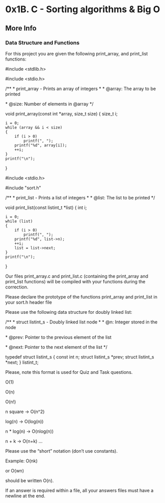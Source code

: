 # 0x1B. C - Sorting algorithms & Big O

## More Info

### Data Structure and Functions

For this project you are given the following print_array, and print_list functions:

\#include <stdlib.h>

\#include <stdio.h>

/**
 \* print_array - Prints an array of integers
 *
 \* @array: The array to be printed

 \* @size: Number of elements in @array
 */

void print_array(const int *array, size_t size)
{
    size_t i;

    i = 0;
    while (array && i < size)
    {
        if (i > 0)
            printf(", ");
        printf("%d", array[i]);
        ++i;
    }
    printf("\n");
}

\#include <stdio.h>

\#include "sort.h"

/**
 \* print_list - Prints a list of integers
 *
 \* @list: The list to be printed
 */

void print_list(const listint_t *list)
{
    int i;

    i = 0;
    while (list)
    {
        if (i > 0)
            printf(", ");
        printf("%d", list->n);
        ++i;
        list = list->next;
    }
    printf("\n");
}

Our files print_array.c and print_list.c (containing the print_array and print_list functions) will be compiled with your functions during the correction.

Please declare the prototype of the functions print_array and print_list in your sort.h header file

Please use the following data structure for doubly linked list:

/**
 \* struct listint_s - Doubly linked list node
 *
 \* @n: Integer stored in the node

 \* @prev: Pointer to the previous element of the list

 \* @next: Pointer to the next element of the list
 */

typedef struct listint_s
{
    const int n;
    struct listint_s *prev;
    struct listint_s \*next;
} listint_t;

Please, note this format is used for Quiz and Task questions.

O(1)

O(n)

O(n!)

n square -> O(n^2)

log(n) -> O(log(n))

n * log(n) -> O(nlog(n))

n + k -> O(n+k)
…

Please use the “short” notation (don’t use constants).

Example:
O(nk)

or O(wn)

should be written O(n).

If an answer is required within a file, all your answers files must have a newline at the end.
